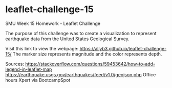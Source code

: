 # leaflet-challenge-15
SMU Week 15 Homework - Leaflet Challenge

The purpose of this challenge was to create a visualization to represent earthquake data from the United States Geological Survey.

Visit this link to view the webpage: https://allyb3.github.io/leaflet-challenge-15/
The marker size represents magnitude and the color represents depth.

Sources:
https://stackoverflow.com/questions/59453642/how-to-add-legend-in-leaflet-map
https://earthquake.usgs.gov/earthquakes/feed/v1.0/geojson.php
Office hours
Xpert via BootcampSpot

